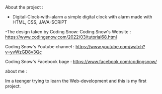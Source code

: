 About the project :
- Digital-Clock-with-alarm
a simple digital clock with alarm made with HTML, CSS, JAVA-SCRIPT

-The design taken by Coding Snow:
Coding Snow's Website : https://www.codingsnow.com/2022/03/tutorial68.html

Coding Snow's Youtube channel : https://www.youtube.com/watch?v=yvWzGD8v3Qc

Coding Snow's Facebook bage : https://www.facebook.com/codingsnow/

about me :

Im a teenger trying to learn the Web-development
and this is my first project.
